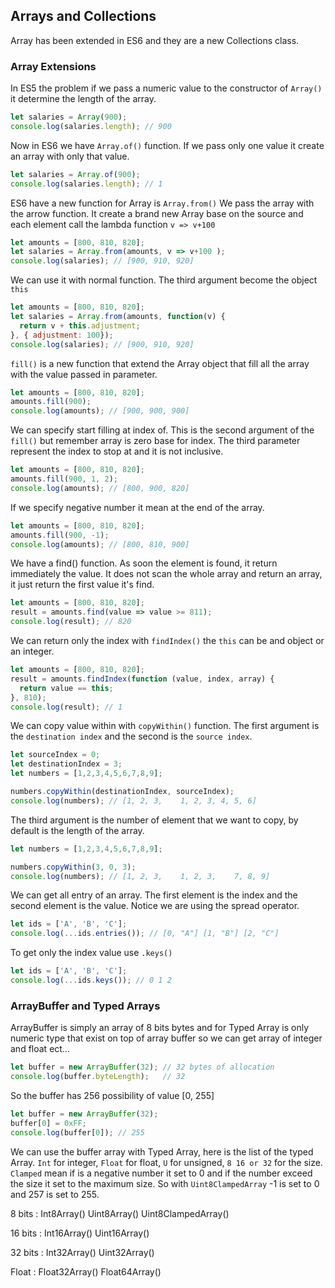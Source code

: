 ## Arrays and Collections

Array has been extended in ES6 and they are a new Collections class.

### Array Extensions
In ES5 the problem if we pass a numeric value to the constructor of `Array()` it determine the length of the array.
```js
let salaries = Array(900);
console.log(salaries.length); // 900
```
Now in ES6 we have `Array.of()` function. If we pass only one value it create an array with only that value.
```js
let salaries = Array.of(900);
console.log(salaries.length); // 1
```

ES6 have a new function for Array is `Array.from()` We pass the array with the arrow function. It create a brand new Array base on the source and each element call the lambda function `v => v+100`

```js
let amounts = [800, 810, 820];
let salaries = Array.from(amounts, v => v+100 );
console.log(salaries); // [900, 910, 920]
```

We can use it with normal function. The third argument become the object `this`

```js
let amounts = [800, 810, 820];
let salaries = Array.from(amounts, function(v) {
  return v + this.adjustment;
}, { adjustment: 100});
console.log(salaries); // [900, 910, 920]
```

`fill()` is a new function that extend the Array object that fill all the array with the value passed in parameter.

```js
let amounts = [800, 810, 820];
amounts.fill(900);
console.log(amounts); // [900, 900, 900]
```

We can specify start filling at index of. This is the second argument of the `fill()` but remember array is zero base for index. The third parameter represent the index to stop at and it is not inclusive.

```js
let amounts = [800, 810, 820];
amounts.fill(900, 1, 2);
console.log(amounts); // [800, 900, 820]
```

If we specify negative number it mean at the end of the array.

```js
let amounts = [800, 810, 820];
amounts.fill(900, -1);
console.log(amounts); // [800, 810, 900]
```

We have a find() function. As soon the element is found, it return immediately the value. It does not scan the whole array and return an array, it just return the first value it's find.

```js
let amounts = [800, 810, 820];
result = amounts.find(value => value >= 811);
console.log(result); // 820
```

We can return only the index with `findIndex()` the `this` can be and object or an integer.
```js
let amounts = [800, 810, 820];
result = amounts.findIndex(function (value, index, array) {
  return value == this;
}, 810);
console.log(result); // 1
```

We can copy value within with `copyWithin()` function. The first argument is the `destination index` and the second is the `source index`.
```js
let sourceIndex = 0;
let destinationIndex = 3;
let numbers = [1,2,3,4,5,6,7,8,9];

numbers.copyWithin(destinationIndex, sourceIndex);
console.log(numbers); // [1, 2, 3,    1, 2, 3, 4, 5, 6]
```
The third argument is the number of element that we want to copy, by default is the length of the array.

```js
let numbers = [1,2,3,4,5,6,7,8,9];

numbers.copyWithin(3, 0, 3);
console.log(numbers); // [1, 2, 3,    1, 2, 3,    7, 8, 9]
```
We can get all entry of an array. The first element is the index and the second element is the value. Notice we are using the spread operator.
```js
let ids = ['A', 'B', 'C'];
console.log(...ids.entries()); // [0, "A"] [1, "B"] [2, "C"]
```
To get only the index value use `.keys()`
```js
let ids = ['A', 'B', 'C'];
console.log(...ids.keys()); // 0 1 2
```
### ArrayBuffer and Typed Arrays

ArrayBuffer is simply an array of 8 bits bytes and for Typed Array is only numeric type that exist on top of array buffer so we can get array of integer and float ect...

```js
let buffer = new ArrayBuffer(32); // 32 bytes of allocation
console.log(buffer.byteLength);   // 32
```
So the buffer has 256 possibility of value [0, 255]
```js
let buffer = new ArrayBuffer(32);
buffer[0] = 0xFF;
console.log(buffer[0]); // 255
```
We can use the buffer array with Typed Array, here is the list of the typed Array. `Int` for integer, `Float` for float, `U` for unsigned, `8 16 or 32` for the size. `Clamped` mean if is a negative number it set to 0 and if the number exceed the size it set to the maximum size.  So with `Uint8ClampedArray` -1 is set to  0 and 257 is set to 255.

8 bits : Int8Array() Uint8Array() Uint8ClampedArray()

16 bits : Int16Array() Uint16Array()

32 bits : Int32Array() Uint32Array()

Float : Float32Array() Float64Array()
